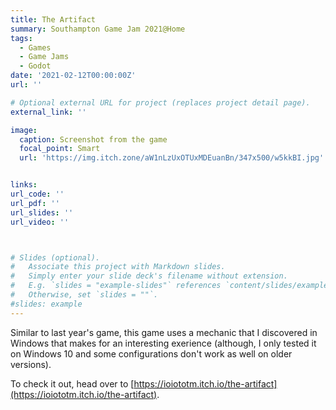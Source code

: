 ```yaml
---
title: The Artifact
summary: Southampton Game Jam 2021@Home
tags:
  - Games
  - Game Jams
  - Godot
date: '2021-02-12T00:00:00Z'
url: ''

# Optional external URL for project (replaces project detail page).
external_link: ''

image:
  caption: Screenshot from the game
  focal_point: Smart
  url: 'https://img.itch.zone/aW1nLzUxOTUxMDEuanBn/347x500/w5kkBI.jpg'


links:
url_code: ''
url_pdf: ''
url_slides: ''
url_video: ''



# Slides (optional).
#   Associate this project with Markdown slides.
#   Simply enter your slide deck's filename without extension.
#   E.g. `slides = "example-slides"` references `content/slides/example-slides.md`.
#   Otherwise, set `slides = ""`.
#slides: example
---
```


Similar to last year's game, this game uses a mechanic that I discovered in Windows that makes for an interesting exerience (although, I only tested it on Windows 10 and some configurations don't work as well on older versions).

To check it out, head over to [https://ioiototm.itch.io/the-artifact](https://ioiototm.itch.io/the-artifact).